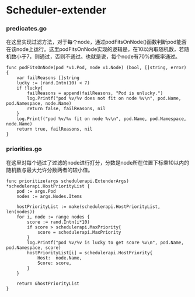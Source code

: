 # Scheduler-extender <br>
### predicates.go <br>
在这里实现过滤方法，对于每个node，通过podFitsOnNode()函数判断pod能否在该node上运行。这里podFitsOnNode实现的逻辑是，在10以内取随机数，若随机数小于7，则通过，否则不通过。也就是说，每个node有70%的概率通过。
```
func podFitsOnNode(pod *v1.Pod, node v1.Node) (bool, []string, error) {
	var failReasons []string
	lucky := (rand.Intn(10) < 7)
	if !lucky{
		failReasons = append(failReasons, "Pod is unlucky.")
		log.Printf("pod %v/%v does not fit on node %v\n", pod.Name, pod.Namespace, node.Name)
		return false, failReasons, nil
	}
	log.Printf("pod %v/%v fit on node %v\n", pod.Name, pod.Namespace, node.Name)
	return true, failReasons, nil
}
```
### priorities.go
在这里对每个通过了过滤的node进行打分，分数是node所在位置下标乘10以内的随机数与最大允许分数两者的较小值。
```
func prioritize(args schedulerapi.ExtenderArgs) *schedulerapi.HostPriorityList {
	pod := args.Pod
	nodes := args.Nodes.Items

	hostPriorityList := make(schedulerapi.HostPriorityList, len(nodes))
	for i, node := range nodes {
		score := rand.Intn(i*10)
		if score > schedulerapi.MaxPriority{
			score = schedulerapi.MaxPriority
		}
		log.Printf("pod %v/%v is lucky to get score %v\n", pod.Name, pod.Namespace, score)
		hostPriorityList[i] = schedulerapi.HostPriority{
			Host:  node.Name,
			Score: score,
		}
	}

	return &hostPriorityList
}
```
